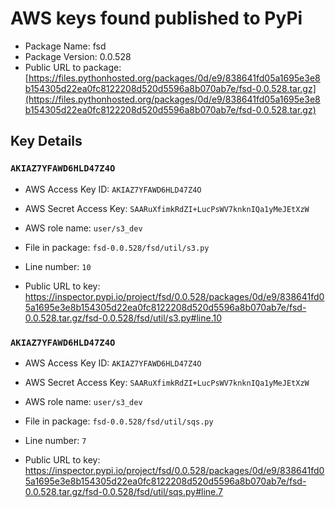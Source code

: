 # AWS keys found published to PyPi

* Package Name: fsd
* Package Version: 0.0.528
* Public URL to package: [https://files.pythonhosted.org/packages/0d/e9/838641fd05a1695e3e8b154305d22ea0fc8122208d520d5596a8b070ab7e/fsd-0.0.528.tar.gz](https://files.pythonhosted.org/packages/0d/e9/838641fd05a1695e3e8b154305d22ea0fc8122208d520d5596a8b070ab7e/fsd-0.0.528.tar.gz)

## Key Details

### `AKIAZ7YFAWD6HLD47Z4O`

* AWS Access Key ID: `AKIAZ7YFAWD6HLD47Z4O`
* AWS Secret Access Key: `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` 
* AWS role name: `user/s3_dev`
* File in package: `fsd-0.0.528/fsd/util/s3.py`
* Line number: `10`

* Public URL to key: https://inspector.pypi.io/project/fsd/0.0.528/packages/0d/e9/838641fd05a1695e3e8b154305d22ea0fc8122208d520d5596a8b070ab7e/fsd-0.0.528.tar.gz/fsd-0.0.528/fsd/util/s3.py#line.10



### `AKIAZ7YFAWD6HLD47Z4O`

* AWS Access Key ID: `AKIAZ7YFAWD6HLD47Z4O`
* AWS Secret Access Key: `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` 
* AWS role name: `user/s3_dev`
* File in package: `fsd-0.0.528/fsd/util/sqs.py`
* Line number: `7`

* Public URL to key: https://inspector.pypi.io/project/fsd/0.0.528/packages/0d/e9/838641fd05a1695e3e8b154305d22ea0fc8122208d520d5596a8b070ab7e/fsd-0.0.528.tar.gz/fsd-0.0.528/fsd/util/sqs.py#line.7


